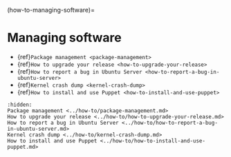 (how-to-managing-software)=

# Managing software

* {ref}`Package management <package-management>`
* {ref}`How to upgrade your release <how-to-upgrade-your-release>`
* {ref}`How to report a bug in Ubuntu Server <how-to-report-a-bug-in-ubuntu-server>`
* {ref}`Kernel crash dump <kernel-crash-dump>`
* {ref}`How to install and use Puppet <how-to-install-and-use-puppet>`

```{toctree}
:hidden:
Package management <../how-to/package-management.md>
How to upgrade your release <../how-to/how-to-upgrade-your-release.md>
How to report a bug in Ubuntu Server <../how-to/how-to-report-a-bug-in-ubuntu-server.md>
Kernel crash dump <../how-to/kernel-crash-dump.md>
How to install and use Puppet <../how-to/how-to-install-and-use-puppet.md>
```